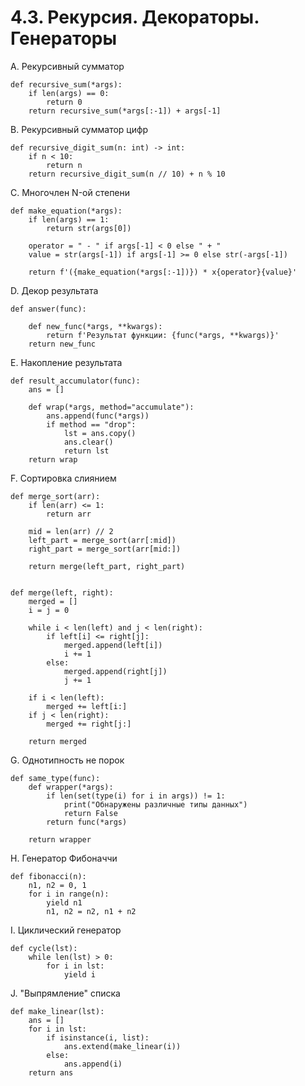 # 4.3. Рекурсия. Декораторы. Генераторы

A. Рекурсивный сумматор
```
def recursive_sum(*args):
    if len(args) == 0:
        return 0
    return recursive_sum(*args[:-1]) + args[-1]
```
B. Рекурсивный сумматор цифр
```
def recursive_digit_sum(n: int) -> int:
    if n < 10:
        return n
    return recursive_digit_sum(n // 10) + n % 10
```
C. Многочлен N-ой степени
```
def make_equation(*args):
    if len(args) == 1:
        return str(args[0])

    operator = " - " if args[-1] < 0 else " + "
    value = str(args[-1]) if args[-1] >= 0 else str(-args[-1])

    return f'({make_equation(*args[:-1])}) * x{operator}{value}'
```
D. Декор результата
```
def answer(func):

    def new_func(*args, **kwargs):
        return f'Результат функции: {func(*args, **kwargs)}'
    return new_func
```
E. Накопление результата
```
def result_accumulator(func):
    ans = []

    def wrap(*args, method="accumulate"):
        ans.append(func(*args))
        if method == "drop":
            lst = ans.copy()
            ans.clear()
            return lst
    return wrap
```
F. Сортировка слиянием
```
def merge_sort(arr):
    if len(arr) <= 1:
        return arr

    mid = len(arr) // 2
    left_part = merge_sort(arr[:mid])
    right_part = merge_sort(arr[mid:])

    return merge(left_part, right_part)


def merge(left, right):
    merged = []
    i = j = 0

    while i < len(left) and j < len(right):
        if left[i] <= right[j]:
            merged.append(left[i])
            i += 1
        else:
            merged.append(right[j])
            j += 1

    if i < len(left):
        merged += left[i:]
    if j < len(right):
        merged += right[j:]

    return merged
```
G. Однотипность не порок
```
def same_type(func):
    def wrapper(*args):
        if len(set(type(i) for i in args)) != 1:
            print("Обнаружены различные типы данных")
            return False
        return func(*args)

    return wrapper
```
H. Генератор Фибоначчи
```
def fibonacci(n):
    n1, n2 = 0, 1
    for i in range(n):
        yield n1
        n1, n2 = n2, n1 + n2
```
I. Циклический генератор
```
def cycle(lst):
    while len(lst) > 0:
        for i in lst:
            yield i
```
J. "Выпрямление" списка
```
def make_linear(lst):
    ans = []
    for i in lst:
        if isinstance(i, list):
            ans.extend(make_linear(i))
        else:
            ans.append(i)
    return ans
```